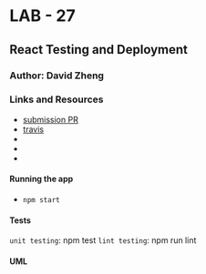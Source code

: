 # LAB - 27

## React Testing and Deployment 

### Author: David Zheng 

### Links and Resources
* [submission PR](http://xyz.com)
* [travis](http://xyz.com)
* [aws s3]: (http://davidlab27.s3-website-us-west-2.amazonaws.com/)
* [aws amplify]: (https://master.d3fq8oa4iogvdq.amplifyapp.com/)
* [netlify]: (https://cocky-chandrasekhar-0d7704.netlify.com/)


#### Running the app
* `npm start`

  
#### Tests
`unit testing`: npm test
`lint testing`: npm run lint 

#### UML

